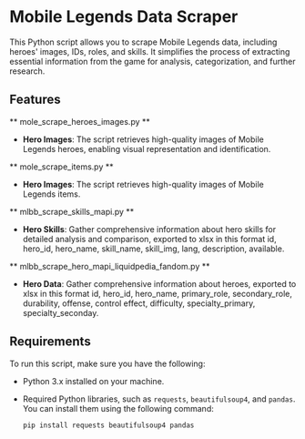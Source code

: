 # Mobile Legends Data Scraper

This Python script allows you to scrape Mobile Legends data, including heroes' images, IDs, roles, and skills. It simplifies the process of extracting essential information from the game for analysis, categorization, and further research.

## Features
** mole_scrape_heroes_images.py **
- **Hero Images**: The script retrieves high-quality images of Mobile Legends heroes, enabling visual representation and identification.

** mole_scrape_items.py **
- **Hero Images**: The script retrieves high-quality images of Mobile Legends items.

** mlbb_scrape_skills_mapi.py **
- **Hero Skills**: Gather comprehensive information about hero skills for detailed analysis and comparison, exported to xlsx in this format id, hero_id, hero_name, skill_name, skill_img, lang, description, available.

** mlbb_scrape_hero_mapi_liquidpedia_fandom.py **
- **Hero Data**: Gather comprehensive information about heroes, exported to xlsx in this format id, hero_id, hero_name, primary_role, secondary_role, durability, offense, control effect, difficulty, specialty_primary, specialty_seconday.

## Requirements

To run this script, make sure you have the following:

- Python 3.x installed on your machine.
- Required Python libraries, such as `requests`, `beautifulsoup4`, and `pandas`. You can install them using the following command:

  ```shell
  pip install requests beautifulsoup4 pandas
